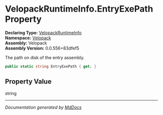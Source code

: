 ﻿<!--  
  <auto-generated>   
    The contents of this file were generated by a tool.  
    Changes to this file may be list if the file is regenerated  
  </auto-generated>   
-->

# VelopackRuntimeInfo.EntryExePath Property

**Declaring Type:** [VelopackRuntimeInfo](../index.md)  
**Namespace:** [Velopack](../../index.md)  
**Assembly:** Velopack  
**Assembly Version:** 0.0.556+83dfef5

 The path on disk of the entry assembly. 

```csharp
public static string EntryExePath { get; }
```

## Property Value

string

___

*Documentation generated by [MdDocs](https://github.com/ap0llo/mddocs)*
